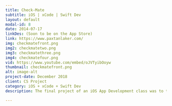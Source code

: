```yaml
---
title: Check-Mate 
subtitle: iOS | xCode | Swift Dev
layout: default
modal-id: 8
date: 2014-07-17
linkDes: (Soon to be on the App Store)
link: https://www.paxtanlaker.com/
img: checkmatefront.png
img2: checkmatetwo.png
img3: checkmatethree.png
img4: checkmatefour.png
vid: https://www.youtube.com/embed/oJVTyibOoyw
thumbnail: checkmatefront.png
alt: image-alt
project-date: December 2018
client: CS Project
category: iOS + xCode + Swift Dev
description: The final project of an iOS App Development class was to team up in groups of 4 and create an app to submit in a public competition. The competition consisted of about 50 other apps, and we won "Most Innovative" out of 3 total winners. I collge, I lived in a house with 10 people and splitting the bill when we went group grocery shopping (and we wanted to share some items) was a painful experience. "Check-Mate" is an app designed to help you seamleslly keep track of bills and items. It automatically sends an email and text message to everyone involved in your bill with how much they owe and what they purchased.

---
```

